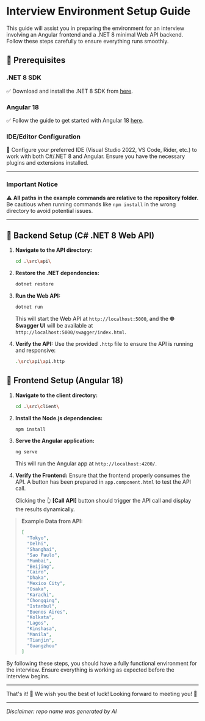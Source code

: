 # Interview Environment Setup Guide

This guide will assist you in preparing the environment for an interview involving an Angular frontend and a .NET 8 minimal Web API backend. Follow these steps carefully to ensure everything runs smoothly.

## 🚀 Prerequisites 

### .NET 8 SDK
✅ Download and install the .NET 8 SDK from [here](https://dotnet.microsoft.com/en-us/download/dotnet/8.0).

### Angular 18
✅  Follow the guide to get started with Angular 18 [here](https://material.angular.io/guide/getting-started).

### IDE/Editor Configuration
🔧 Configure your preferred IDE (Visual Studio 2022, VS Code, Rider, etc.) to work with both C#/.NET 8 and Angular. Ensure you have the necessary plugins and extensions installed.

---

### Important Notice

⚠ **All paths in the example commands are relative to the repository folder.** Be cautious when running commands like `npm install` in the wrong directory to avoid potential issues.

---

## 🧬 Backend Setup (C# .NET 8 Web API)

1. **Navigate to the API directory:**
   ```sh
   cd .\src\api\
   ```

2. **Restore the .NET dependencies:**
   ```sh
   dotnet restore
   ```

3. **Run the Web API:**
   ```sh
   dotnet run
   ```

   This will start the Web API at `http://localhost:5000`, and the **🌐 Swagger UI** will be available at `http://localhost:5000/swagger/index.html`.

4. **Verify the API:**
   Use the provided `.http` file to ensure the API is running and responsive:
   ```sh
   .\src\api\api.http
   ```

## 🌈 Frontend Setup (Angular 18)

1. **Navigate to the client directory:**
   ```sh
   cd .\src\client\
   ```

2. **Install the Node.js dependencies:**
   ```sh
   npm install
   ```

3. **Serve the Angular application:**
   ```sh
   ng serve
   ```

   This will run the Angular app at `http://localhost:4200/`.

4. **Verify the Frontend:**
   Ensure that the frontend properly consumes the API. A button has been prepared in `app.component.html` to test the API call.

   Clicking the 👆 **[Call API]** button should trigger the API call and display the results dynamically.

> **Example Data from API:**
> ```json
> [
>   "Tokyo",
>   "Delhi",
>   "Shanghai",
>   "Sao Paulo",
>   "Mumbai",
>   "Beijing",
>   "Cairo",
>   "Dhaka",
>   "Mexico City",
>   "Osaka",
>   "Karachi",
>   "Chongqing",
>   "Istanbul",
>   "Buenos Aires",
>   "Kolkata",
>   "Lagos",
>   "Kinshasa",
>   "Manila",
>   "Tianjin",
>   "Guangzhou"
> ]
> ```

By following these steps, you should have a fully functional environment for the interview. Ensure everything is working as expected before the interview begins.

---

That's it! 🌟 We wish you the best of luck! Looking forward to meeting you! 🚀

---
*Disclaimer: repo name was generated by AI*